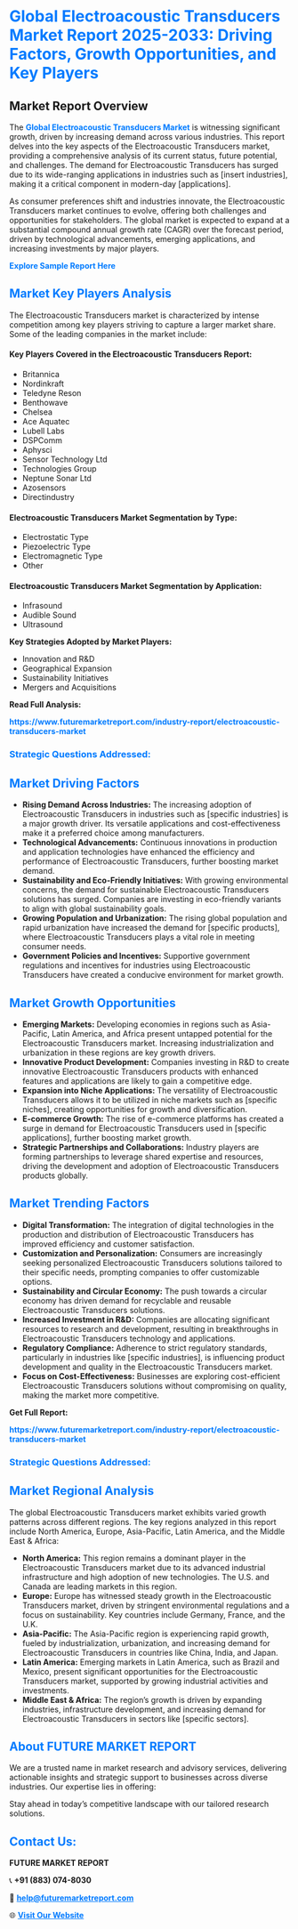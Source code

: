 <h1 style="color: #007BFF;">Global Electroacoustic Transducers Market Report 2025-2033: Driving Factors, Growth Opportunities, and Key Players</h1>

<section id="overview">
<h2>Market Report Overview</h2>
<p>The <a href="https://www.futuremarketreport.com/industry-report/electroacoustic-transducers-market" style="color: #007BFF; text-decoration: none;"><strong>Global Electroacoustic Transducers Market</strong></a> is witnessing significant growth, driven by increasing demand across various industries. This report delves into the key aspects of the Electroacoustic Transducers market, providing a comprehensive analysis of its current status, future potential, and challenges. The demand for Electroacoustic Transducers has surged due to its wide-ranging applications in industries such as [insert industries], making it a critical component in modern-day [applications].</p>
<p>As consumer preferences shift and industries innovate, the Electroacoustic Transducers market continues to evolve, offering both challenges and opportunities for stakeholders. The global market is expected to expand at a substantial compound annual growth rate (CAGR) over the forecast period, driven by technological advancements, emerging applications, and increasing investments by major players.</p>
</section>

<section id="overview">
<p><a href="https://www.futuremarketreport.com/request-sample/reportId=89323" style="color: #007BFF; text-decoration: none;"><strong>Explore Sample Report Here</strong></a></p>
</section>

<section id="key-players">
<h2 style="color: #007BFF;">Market Key Players Analysis</h2>
<p>The Electroacoustic Transducers market is characterized by intense competition among key players striving to capture a larger market share. Some of the leading companies in the market include:</p>
<h4>Key Players Covered in the Electroacoustic Transducers Report:</h4>
<ul><li>Britannica</li><li>Nordinkraft</li><li>Teledyne Reson</li><li>Benthowave</li><li>Chelsea</li><li>Ace Aquatec</li><li>Lubell Labs</li><li>DSPComm</li><li>Aphysci</li><li>Sensor Technology Ltd</li><li>Technologies Group</li><li>Neptune Sonar Ltd</li><li>Azosensors</li><li>Directindustry</li></ul>
<h4>Electroacoustic Transducers Market Segmentation by Type:</h4>
<ul><li>Electrostatic Type</li><li>Piezoelectric Type</li><li>Electromagnetic Type</li><li>Other</li></ul>

<h4>Electroacoustic Transducers Market Segmentation by Application:</h4>
<ul><li>Infrasound</li><li>Audible Sound</li><li>Ultrasound</li></ul>
<p><strong>Key Strategies Adopted by Market Players:</strong></p>
<ul>
<li>Innovation and R&D</li>
<li>Geographical Expansion</li>
<li>Sustainability Initiatives</li>
<li>Mergers and Acquisitions</li>
</ul>
</section>

<section>
<p><strong>Read Full Analysis: </strong></p><a href="https://www.futuremarketreport.com/industry-report/electroacoustic-transducers-market" style="color: #007BFF; text-decoration: none;"><strong>https://www.futuremarketreport.com/industry-report/electroacoustic-transducers-market</strong></a>
<h3 style="color: #007BFF;">Strategic Questions Addressed:</h3>
</section>

<section id="driving-factors">
<h2 style="color: #007BFF;">Market Driving Factors</h2>
<ul>
<li><strong>Rising Demand Across Industries:</strong> The increasing adoption of Electroacoustic Transducers in industries such as [specific industries] is a major growth driver. Its versatile applications and cost-effectiveness make it a preferred choice among manufacturers.</li>
<li><strong>Technological Advancements:</strong> Continuous innovations in production and application technologies have enhanced the efficiency and performance of Electroacoustic Transducers, further boosting market demand.</li>
<li><strong>Sustainability and Eco-Friendly Initiatives:</strong> With growing environmental concerns, the demand for sustainable Electroacoustic Transducers solutions has surged. Companies are investing in eco-friendly variants to align with global sustainability goals.</li>
<li><strong>Growing Population and Urbanization:</strong> The rising global population and rapid urbanization have increased the demand for [specific products], where Electroacoustic Transducers plays a vital role in meeting consumer needs.</li>
<li><strong>Government Policies and Incentives:</strong> Supportive government regulations and incentives for industries using Electroacoustic Transducers have created a conducive environment for market growth.</li>
</ul>
</section>

<section id="growth-opportunities">
<h2 style="color: #007BFF;">Market Growth Opportunities</h2>
<ul>
<li><strong>Emerging Markets:</strong> Developing economies in regions such as Asia-Pacific, Latin America, and Africa present untapped potential for the Electroacoustic Transducers market. Increasing industrialization and urbanization in these regions are key growth drivers.</li>
<li><strong>Innovative Product Development:</strong> Companies investing in R&D to create innovative Electroacoustic Transducers products with enhanced features and applications are likely to gain a competitive edge.</li>
<li><strong>Expansion into Niche Applications:</strong> The versatility of Electroacoustic Transducers allows it to be utilized in niche markets such as [specific niches], creating opportunities for growth and diversification.</li>
<li><strong>E-commerce Growth:</strong> The rise of e-commerce platforms has created a surge in demand for Electroacoustic Transducers used in [specific applications], further boosting market growth.</li>
<li><strong>Strategic Partnerships and Collaborations:</strong> Industry players are forming partnerships to leverage shared expertise and resources, driving the development and adoption of Electroacoustic Transducers products globally.</li>
</ul>
</section>

<section id="trending-factors">
<h2 style="color: #007BFF;">Market Trending Factors</h2>
<ul>
<li><strong>Digital Transformation:</strong> The integration of digital technologies in the production and distribution of Electroacoustic Transducers has improved efficiency and customer satisfaction.</li>
<li><strong>Customization and Personalization:</strong> Consumers are increasingly seeking personalized Electroacoustic Transducers solutions tailored to their specific needs, prompting companies to offer customizable options.</li>
<li><strong>Sustainability and Circular Economy:</strong> The push towards a circular economy has driven demand for recyclable and reusable Electroacoustic Transducers solutions.</li>
<li><strong>Increased Investment in R&D:</strong> Companies are allocating significant resources to research and development, resulting in breakthroughs in Electroacoustic Transducers technology and applications.</li>
<li><strong>Regulatory Compliance:</strong> Adherence to strict regulatory standards, particularly in industries like [specific industries], is influencing product development and quality in the Electroacoustic Transducers market.</li>
<li><strong>Focus on Cost-Effectiveness:</strong> Businesses are exploring cost-efficient Electroacoustic Transducers solutions without compromising on quality, making the market more competitive.</li>
</ul>
</section>

<section>
<p><strong>Get Full Report: </strong></p><a href="https://www.futuremarketreport.com/industry-report/electroacoustic-transducers-market" style="color: #007BFF; text-decoration: none;"><strong>https://www.futuremarketreport.com/industry-report/electroacoustic-transducers-market</strong></a>
<h3 style="color: #007BFF;">Strategic Questions Addressed:</h3>
</section>


<section id="regional-analysis">
<h2 style="color: #007BFF;">Market Regional Analysis</h2>
<p>The global Electroacoustic Transducers market exhibits varied growth patterns across different regions. The key regions analyzed in this report include North America, Europe, Asia-Pacific, Latin America, and the Middle East & Africa:</p>
<ul>
<li><strong>North America:</strong> This region remains a dominant player in the Electroacoustic Transducers market due to its advanced industrial infrastructure and high adoption of new technologies. The U.S. and Canada are leading markets in this region.</li>
<li><strong>Europe:</strong> Europe has witnessed steady growth in the Electroacoustic Transducers market, driven by stringent environmental regulations and a focus on sustainability. Key countries include Germany, France, and the U.K.</li>
<li><strong>Asia-Pacific:</strong> The Asia-Pacific region is experiencing rapid growth, fueled by industrialization, urbanization, and increasing demand for Electroacoustic Transducers in countries like China, India, and Japan.</li>
<li><strong>Latin America:</strong> Emerging markets in Latin America, such as Brazil and Mexico, present significant opportunities for the Electroacoustic Transducers market, supported by growing industrial activities and investments.</li>
<li><strong>Middle East & Africa:</strong> The region’s growth is driven by expanding industries, infrastructure development, and increasing demand for Electroacoustic Transducers in sectors like [specific sectors].</li>
</ul>
</section>

<footer>
<h2 style="color: #007BFF;">About FUTURE MARKET REPORT</h2>
<p>We are a trusted name in market research and advisory services, delivering actionable insights and strategic support to businesses across diverse industries. Our expertise lies in offering:</p>

<p>Stay ahead in today’s competitive landscape with our tailored research solutions.</p>

<h2 style="color: #007BFF;">Contact Us:</h2>
<p><strong>FUTURE MARKET REPORT</strong></p>
<p>📞 <strong>+91 (883) 074-8030</strong></p>
<p>📧 <strong><a href="mailto:help@futuremarketreport.com" style="color: #007BFF;">help@futuremarketreport.com</a></strong></p>
<p>🌐 <strong><a href="https://www.futuremarketreport.com/" style="color: #007BFF;">Visit Our Website</a></strong></p>
</footer>